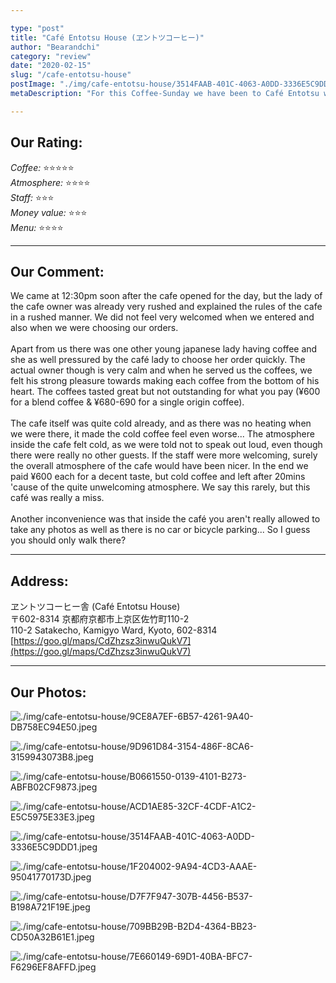 ```yaml
---

type: "post"
title: "Café Entotsu House (ヱントツコーヒー)"
author: "Bearandchi"
category: "review"
date: "2020-02-15"
slug: "/cafe-entotsu-house"
postImage: "./img/cafe-entotsu-house/3514FAAB-401C-4063-A0DD-3336E5C9DDD1.jpeg"
metaDescription: "For this Coffee-Sunday we have been to Café Entotsu which is a small café but very well designed café in Kyoto, Japan.  Here's how we found it!"

---
```


## Our Rating:
*Coffee:* ⭐️⭐️⭐️⭐️⭐️<br/>
*Atmosphere:* ⭐️⭐️⭐️⭐️<br/>
*Staff:* ⭐️⭐️⭐️<br/>
*Money value:* ⭐️⭐️⭐️<br/>
*Menu:* ⭐️⭐️⭐️⭐️

---

## Our Comment:

We came at 12:30pm soon after the cafe opened for the day, but the lady of the cafe owner was already very rushed and explained the rules of the cafe in a rushed manner. We did not feel very welcomed when we entered and also when we were choosing our orders.<br/><br/>
Apart from us there was one other young japanese lady having coffee and she as well pressured by the café lady to choose her order quickly. The actual owner though is very calm and when he served us the coffees, we felt his strong pleasure towards making each coffee from the bottom of his heart. The coffees tasted great but not outstanding for what you pay (¥600 for a blend coffee & ¥680-690 for a single origin coffee).<br/><br/>
The cafe itself was quite cold already, and as there was no heating when we were there, it made the cold coffee feel even worse... The atmosphere inside the cafe felt cold, as we were told not to speak out loud, even though there were really no other guests. If the staff were more welcoming, surely the overall atmosphere of the cafe would have been nicer. In the end we paid ¥600 each for a decent taste, but cold coffee and left after 20mins 'cause of the quite unwelcoming atmosphere. We say this rarely, but this café was really a miss.<br/><br/>
Another inconvenience was that inside the café you aren't really allowed to take any photos as well as there is no car or bicycle parking... So I guess you should only walk there? 

---

## Address:
ヱントツコーヒー舎 (Café Entotsu House)<br/>
〒602-8314 京都府京都市上京区佐竹町110-2<br/>
110-2 Satakecho, Kamigyo Ward, Kyoto, 602-8314<br/>
[https://goo.gl/maps/CdZhzsz3inwuQukV7](https://goo.gl/maps/CdZhzsz3inwuQukV7)

---

## Our Photos:

![./img/cafe-entotsu-house/9CE8A7EF-6B57-4261-9A40-DB758EC94E50.jpeg](./img/cafe-entotsu-house/9CE8A7EF-6B57-4261-9A40-DB758EC94E50.jpeg)

![./img/cafe-entotsu-house/9D961D84-3154-486F-8CA6-3159943073B8.jpeg](./img/cafe-entotsu-house/9D961D84-3154-486F-8CA6-3159943073B8.jpeg)

![./img/cafe-entotsu-house/B0661550-0139-4101-B273-ABFB02CF9873.jpeg](./img/cafe-entotsu-house/B0661550-0139-4101-B273-ABFB02CF9873.jpeg)

![./img/cafe-entotsu-house/ACD1AE85-32CF-4CDF-A1C2-E5C5975E33E3.jpeg](./img/cafe-entotsu-house/ACD1AE85-32CF-4CDF-A1C2-E5C5975E33E3.jpeg)

![./img/cafe-entotsu-house/3514FAAB-401C-4063-A0DD-3336E5C9DDD1.jpeg](./img/cafe-entotsu-house/3514FAAB-401C-4063-A0DD-3336E5C9DDD1.jpeg)

![./img/cafe-entotsu-house/1F204002-9A94-4CD3-AAAE-95041770173D.jpeg](./img/cafe-entotsu-house/1F204002-9A94-4CD3-AAAE-95041770173D.jpeg)

![./img/cafe-entotsu-house/D7F7F947-307B-4456-B537-B198A721F19E.jpeg](./img/cafe-entotsu-house/D7F7F947-307B-4456-B537-B198A721F19E.jpeg)

![./img/cafe-entotsu-house/709BB29B-B2D4-4364-BB23-CD50A32B61E1.jpeg](./img/cafe-entotsu-house/709BB29B-B2D4-4364-BB23-CD50A32B61E1.jpeg)

![./img/cafe-entotsu-house/7E660149-69D1-40BA-BFC7-F6296EF8AFFD.jpeg](./img/cafe-entotsu-house/7E660149-69D1-40BA-BFC7-F6296EF8AFFD.jpeg)
